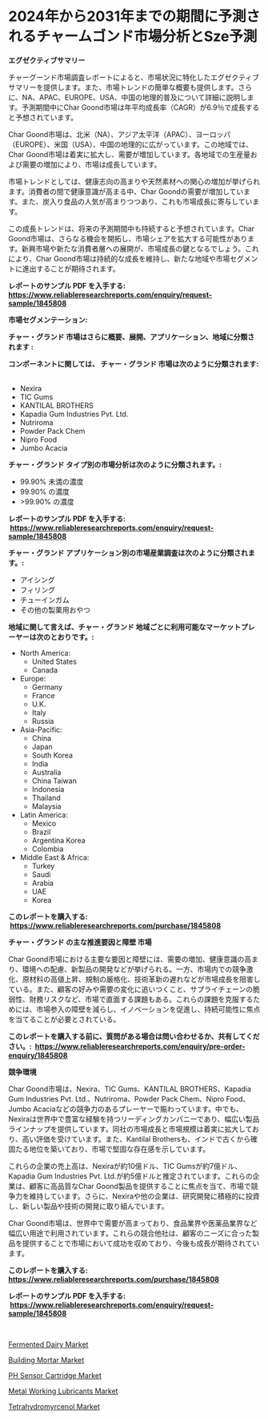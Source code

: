 <p><h1>2024年から2031年までの期間に予測されるチャームゴンド市場分析とSze予測</h1></p><p><strong>エグゼクティブサマリー</strong></p>
<p><p>チャーグーンド市場調査レポートによると、市場状況に特化したエグゼクティブサマリーを提供します。また、市場トレンドの簡単な概要も提供します。さらに、NA、APAC、EUROPE、USA、中国の地理的普及について詳細に説明します。予測期間中にChar Goond市場は年平均成長率（CAGR）が6.9％で成長すると予想されています。</p><p>Char Goond市場は、北米（NA）、アジア太平洋（APAC）、ヨーロッパ（EUROPE）、米国（USA）、中国の地理的に広がっています。この地域では、Char Goond市場は着実に拡大し、需要が増加しています。各地域での生産量および需要の増加により、市場は成長しています。</p><p>市場トレンドとしては、健康志向の高まりや天然素材への関心の増加が挙げられます。消費者の間で健康意識が高まる中、Char Goondの需要が増加しています。また、炭入り食品の人気が高まりつつあり、これも市場成長に寄与しています。</p><p>この成長トレンドは、将来の予測期間中も持続すると予想されています。Char Goond市場は、さらなる機会を開拓し、市場シェアを拡大する可能性があります。新興市場や新たな消費者層への展開が、市場成長の鍵となるでしょう。これにより、Char Goond市場は持続的な成長を維持し、新たな地域や市場セグメントに進出することが期待されます。</p></p>
<p><strong>レポートのサンプル PDF を入手する: <a href="https://www.reliableresearchreports.com/enquiry/request-sample/1845808">https://www.reliableresearchreports.com/enquiry/request-sample/1845808</a></strong></p>
<p><strong>市場セグメンテーション:</strong></p>
<p><strong> チャー・グランド 市場はさらに概要、展開、アプリケーション、地域に分類されます :</strong></p>
<p><strong>コンポーネントに関しては、 チャー・グランド 市場は次のように分類されます: &nbsp;</strong></p>
<p><ul><li>Nexira</li><li>TIC Gums</li><li>KANTILAL BROTHERS</li><li>Kapadia Gum Industries Pvt. Ltd.</li><li>Nutriroma</li><li>Powder Pack Chem</li><li>Nipro Food</li><li>Jumbo Acacia</li></ul></p>
<p><strong> チャー・グランド タイプ別の市場分析は次のように分類されます。:</strong></p>
<p><ul><li>99.90% 未満の濃度</li><li>99.90% の濃度</li><li>>99.90% の濃度</li></ul></p>
<p><strong>レポートのサンプル PDF を入手する: &nbsp;<a href="https://www.reliableresearchreports.com/enquiry/request-sample/1845808">https://www.reliableresearchreports.com/enquiry/request-sample/1845808</a></strong></p>
<p><strong> チャー・グランド アプリケーション別の市場産業調査は次のように分類されます。:</strong></p>
<p><ul><li>アイシング</li><li>フィリング</li><li>チューインガム</li><li>その他の製菓用おやつ</li></ul></p>
<p><strong>地域に関して言えば、チャー・グランド 地域ごとに利用可能なマーケットプレーヤーは次のとおりです。:</strong></p>
<p><ul>
    <li>
        North America:
        <ul>
            <li>United States</li>
            <li>Canada</li>
        </ul>
    </li>
    <li>
        Europe:
        <ul>
            <li>Germany</li>
            <li>France</li>
            <li>U.K.</li>
            <li>Italy</li>
            <li>Russia</li>
        </ul>
    </li>
    <li>
        Asia-Pacific:
        <ul>
            <li>China</li>
            <li>Japan</li>
            <li>South Korea</li>
            <li>India</li>
            <li>Australia</li>
            <li>China Taiwan</li>
            <li>Indonesia</li>
            <li>Thailand</li>
            <li>Malaysia</li>
        </ul>
    </li>
    <li>
        Latin America:
        <ul>
            <li>Mexico</li>
            <li>Brazil</li>
            <li>Argentina Korea</li>
            <li>Colombia</li>
        </ul>
    </li>
    <li>
        Middle East & Africa:
        <ul>
            <li>Turkey</li>
            <li>Saudi</li>
            <li>Arabia</li>
            <li>UAE</li>
            <li>Korea</li>
        </ul>
    </li>
    </ul></p>
<p><strong>このレポートを購入する: &nbsp;<a href="https://www.reliableresearchreports.com/purchase/1845808">https://www.reliableresearchreports.com/purchase/1845808</a></strong></p>
<p><strong>チャー・グランド の主な推進要因と障壁 市場</strong></p>
<p><p>Char Goond市場における主要な要因と障壁には、需要の増加、健康意識の高まり、環境への配慮、新製品の開発などが挙げられる。一方、市場内での競争激化、原材料の高値上昇、規制の厳格化、技術革新の遅れなどが市場成長を阻害している。また、顧客の好みや需要の変化に追いつくこと、サプライチェーンの脆弱性、財務リスクなど、市場で直面する課題もある。これらの課題を克服するためには、市場参入の障壁を減らし、イノベーションを促進し、持続可能性に焦点を当てることが必要とされている。</p></p>
<p><strong>このレポートを購入する前に、質問がある場合は問い合わせるか、共有してください。:&nbsp; <a href="https://www.reliableresearchreports.com/enquiry/pre-order-enquiry/1845808">https://www.reliableresearchreports.com/enquiry/pre-order-enquiry/1845808</a></strong></p>
<p><strong>競争環境</strong></p>
<p><p>Char Goond市場は、Nexira、TIC Gums、KANTILAL BROTHERS、Kapadia Gum Industries Pvt. Ltd.、Nutriroma、Powder Pack Chem、Nipro Food、Jumbo Acaciaなどの競争力のあるプレーヤーで賑わっています。中でも、Nexiraは世界中で豊富な経験を持つリーディングカンパニーであり、幅広い製品ラインナップを提供しています。同社の市場成長と市場規模は着実に拡大しており、高い評価を受けています。また、Kantilal Brothersも、インドで古くから確固たる地位を築いており、市場で堅固な存在感を示しています。</p><p>これらの企業の売上高は、Nexiraが約10億ドル、TIC Gumsが約7億ドル、Kapadia Gum Industries Pvt. Ltd.が約5億ドルと推定されています。これらの企業は、顧客に高品質なChar Goond製品を提供することに焦点を当て、市場で競争力を維持しています。さらに、Nexiraや他の企業は、研究開発に積極的に投資し、新しい製品や技術の開発に取り組んでいます。</p><p>Char Goond市場は、世界中で需要が高まっており、食品業界や医薬品業界など幅広い用途で利用されています。これらの競合他社は、顧客のニーズに合った製品を提供することで市場において成功を収めており、今後も成長が期待されています。</p></p>
<p><strong>このレポートを購入する: &nbsp; <a href="https://www.reliableresearchreports.com/purchase/1845808">https://www.reliableresearchreports.com/purchase/1845808</a></strong></p>
<p><strong>レポートのサンプル PDF を入手する: &nbsp;<a href="https://www.reliableresearchreports.com/enquiry/request-sample/1845808">https://www.reliableresearchreports.com/enquiry/request-sample/1845808</a></strong><strong></strong></p>
<p>&nbsp;</p>
<p><p><a href="https://view.publitas.com/reportprime-1/fermented-dairy-market-dynamics-2024-2031-also-about-its-market-trends-projections-and-opportunities/">Fermented Dairy Market</a></p><p><a href="https://github.com/lbird53714/Market-Research-Report-List-3/blob/main/building-mortar-market.md">Building Mortar Market</a></p><p><a href="https://view.publitas.com/reportprime-1/ph-sensor-cartridge-market-size-growth-and-forecast-from-2023-2030/">PH Sensor Cartridge Market</a></p><p><a href="https://thundering-castanet-c65.notion.site/Metal-Working-Lubricants-Market-Size-Global-Industry-Overview-Market-Segmentation-and-Forecast-20-e8101f319e9044a790f211bf36bb1fb4">Metal Working Lubricants Market</a></p><p><a href="https://github.com/dringals/Market-Research-Report-List-3/blob/main/tetrahydromyrcenol-market.md">Tetrahydromyrcenol Market</a></p></p>